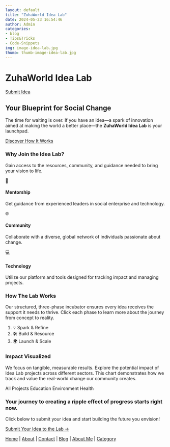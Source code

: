 ```yaml
---
layout: default
title: "ZuhaWorld Idea Lab"
date: 2024-05-23 16:54:46
author: Admin
categories:
- blog
- Tips&Tricks
- Code-Snippets
img: image-idea-lab.jpg
thumb: thumb-image-idea-lab.jpg
---
```


ZuhaWorld Idea Lab
==================

[Submit Idea](#submit-idea)

Your Blueprint for Social Change
--------------------------------

The time for waiting is over. If you have an idea—a spark of innovation aimed at making the world a better place—the **ZuhaWorld Idea Lab** is your launchpad.

[Discover How It Works](#how-it-works)

### Why Join the Idea Lab?

Gain access to the resources, community, and guidance needed to bring your vision to life.

🤝
#### Mentorship

Get guidance from experienced leaders in social enterprise and technology.

🌐
#### Community

Collaborate with a diverse, global network of individuals passionate about change.

💻
#### Technology

Utilize our platform and tools designed for tracking impact and managing projects.

### How The Lab Works

Our structured, three-phase incubator ensures every idea receives the support it needs to thrive. Click each phase to learn more about the journey from concept to reality.

01.  💡 Spark & Refine 
02.  🛠️ Build & Resource 
03.  🌍 Launch & Scale

### Impact Visualized

We focus on tangible, measurable results. Explore the potential impact of Idea Lab projects across different sectors. This chart demonstrates how we track and value the real-world change our community creates.

All Projects Education Environment Health

### Your journey to creating a ripple effect of progress starts right now.

Click below to submit your idea and start building the future you envision!

[Submit Your Idea to the Lab →](https://zuhaworld.com/contact-form/)

[Home](https://armandsl.github.io/) | [About](https://armandsl.github.io/about) | [Contact](https://armandsl.github.io/contact) | [Blog](https://armandsl.github.io/blog) | [About Me](https://armandsl.github.io/aboutme.html) | [Category](https://armandsl.github.io/category)
